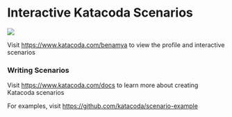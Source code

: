 # Interactive Katacoda Scenarios

[![](http://shields.katacoda.com/katacoda/benamya/count.svg)](https://www.katacoda.com/benamya "Get your profile on Katacoda.com")

Visit https://www.katacoda.com/benamya to view the profile and interactive scenarios

### Writing Scenarios
Visit https://www.katacoda.com/docs to learn more about creating Katacoda scenarios

For examples, visit https://github.com/katacoda/scenario-example
